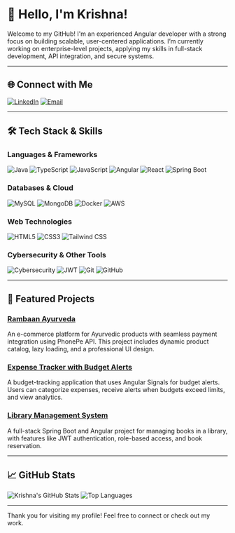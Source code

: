 # 👋 Hello, I'm Krishna!

Welcome to my GitHub! I'm an experienced Angular developer with a strong focus on building scalable, user-centered applications. I’m currently working on enterprise-level projects, applying my skills in full-stack development, API integration, and secure systems.

---

## 🌐 Connect with Me
[![LinkedIn](https://img.shields.io/badge/LinkedIn-blue?logo=linkedin&logoColor=white)](https://www.linkedin.com/in/your-profile)
[![Email](https://img.shields.io/badge/Email-red?logo=gmail&logoColor=white)](mailto:your-email@gmail.com)

---

## 🛠️ Tech Stack & Skills

### Languages & Frameworks
![Java](https://img.shields.io/badge/Java-ED8B00?logo=java&logoColor=white)
![TypeScript](https://img.shields.io/badge/TypeScript-007ACC?logo=typescript&logoColor=white)
![JavaScript](https://img.shields.io/badge/JavaScript-F7DF1E?logo=javascript&logoColor=black)
![Angular](https://img.shields.io/badge/Angular-DD0031?logo=angular&logoColor=white)
![React](https://img.shields.io/badge/React-61DAFB?logo=react&logoColor=black)
![Spring Boot](https://img.shields.io/badge/Spring_Boot-6DB33F?logo=spring-boot&logoColor=white)

### Databases & Cloud
![MySQL](https://img.shields.io/badge/MySQL-4479A1?logo=mysql&logoColor=white)
![MongoDB](https://img.shields.io/badge/MongoDB-47A248?logo=mongodb&logoColor=white)
![Docker](https://img.shields.io/badge/Docker-2496ED?logo=docker&logoColor=white)
![AWS](https://img.shields.io/badge/Amazon_AWS-232F3E?logo=amazon-aws&logoColor=white)

### Web Technologies
![HTML5](https://img.shields.io/badge/HTML5-E34F26?logo=html5&logoColor=white)
![CSS3](https://img.shields.io/badge/CSS3-1572B6?logo=css3&logoColor=white)
![Tailwind CSS](https://img.shields.io/badge/Tailwind_CSS-38B2AC?logo=tailwind-css&logoColor=white)

### Cybersecurity & Other Tools
![Cybersecurity](https://img.shields.io/badge/Cybersecurity-000000?logo=kali-linux&logoColor=white)
![JWT](https://img.shields.io/badge/JWT-black?logo=json-web-tokens&logoColor=white)
![Git](https://img.shields.io/badge/Git-F05032?logo=git&logoColor=white)
![GitHub](https://img.shields.io/badge/GitHub-181717?logo=github&logoColor=white)

---

## 📂 Featured Projects

### [Rambaan Ayurveda](https://github.com/codebykrisna/rambaan-ayurveda)
An e-commerce platform for Ayurvedic products with seamless payment integration using PhonePe API. This project includes dynamic product catalog, lazy loading, and a professional UI design.

### [Expense Tracker with Budget Alerts](https://github.com/codebykrisna/expense-tracker)
A budget-tracking application that uses Angular Signals for budget alerts. Users can categorize expenses, receive alerts when budgets exceed limits, and view analytics.

### [Library Management System](https://github.com/codebykrisna/library-management)
A full-stack Spring Boot and Angular project for managing books in a library, with features like JWT authentication, role-based access, and book reservation.

---

## 📈 GitHub Stats

![Krishna's GitHub Stats](https://github-readme-stats.vercel.app/api?username=codebykrisna&show_icons=true&theme=material-palenight)
![Top Languages](https://github-readme-stats.vercel.app/api/top-langs/?username=codebykrisna&layout=compact&theme=material-palenight)

---

Thank you for visiting my profile! Feel free to connect or check out my work.
